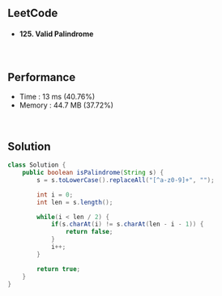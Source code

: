## LeetCode

- #### 125. Valid Palindrome

<br>

## Performance

- Time : 13 ms (40.76%)
- Memory : 44.7 MB (37.72%)

<br>

## Solution

```java
class Solution {
    public boolean isPalindrome(String s) {
        s = s.toLowerCase().replaceAll("[^a-z0-9]+", "");

        int i = 0;
        int len = s.length();

        while(i < len / 2) {
            if(s.charAt(i) != s.charAt(len - i - 1)) {
                return false;
            }
            i++;
        }

        return true;
    }
}
```
